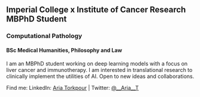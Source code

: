 ## Imperial College x Institute of Cancer Research MBPhD Student
### Computational Pathology
#### BSc Medical Humanities, Philosophy and Law

I am an MBPhD student working on deep learning models with a focus on liver cancer and immunotherapy. I am interested in translational research to clinically implement the utilities of AI.
Open to new ideas and collaborations.

Find me:
LinkedIn: [Aria Torkpour]([www.linkedin.com/in/aria-torkpour]) | Twitter: [@__Aria__T]([https://x.com/__Aria__T])
